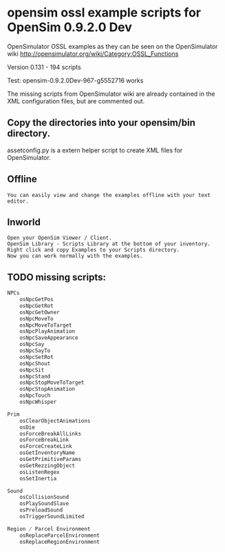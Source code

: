 # opensim ossl example scripts for OpenSim 0.9.2.0 Dev

OpenSimulator OSSL examples as they can be seen on the OpenSimulator wiki http://opensimulator.org/wiki/Category:OSSL_Functions

Version 0.131 - 194 scripts

Test: opensim-0.9.2.0Dev-967-g5552716 works

The missing scripts from OpenSimulator wiki are already contained in the XML configuration files, but are commented out.

## Copy the directories into your opensim/bin directory.

assetconfig.py is a extern helper script to create XML files for OpenSimulator.

## Offline
    You can easily view and change the examples offline with your text editor.

## Inworld
    Open your OpenSim Viewer / Client.
    OpenSim Library - Scripts Library at the bottom of your inventory.
    Right click and copy Examples to your Scripts directory.
    Now you can work normally with the examples.

## TODO missing scripts:
```javascript
NPCs
    osNpcGetPos	
    osNpcGetRot	
    osNpcGetOwner
    osNpcMoveTo
    osNpcMoveToTarget
    osNpcPlayAnimation
    osNpcSaveAppearance
    osNpcSay	
    osNpcSayTo
    osNpcSetRot	
    osNpcShout	
    osNpcSit	
    osNpcStand	
    osNpcStopMoveToTarget	
    osNpcStopAnimation	
    osNpcTouch
    osNpcWhisper 

Prim
    osClearObjectAnimations
    osDie
    osForceBreakAllLinks	
    osForceBreakLink
    osForceCreateLink
    osGetInventoryName
    osGetPrimitiveParams
    osGetRezzingObject
    osListenRegex
    osSetInertia

Sound
    osCollisionSound	
    osPlaySoundSlave	
    osPreloadSound	
    osTriggerSoundLimited 

Region / Parcel Environment
    osReplaceParcelEnvironment
    osReplaceRegionEnvironment
```

